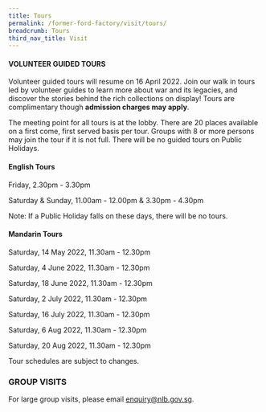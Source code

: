 ```yaml
---
title: Tours
permalink: /former-ford-factory/visit/tours/
breadcrumb: Tours
third_nav_title: Visit
---
```

#### VOLUNTEER GUIDED TOURS

Volunteer guided tours will resume on 16 April 2022.  Join our walk in tours led by volunteer guides to learn more about war and its legacies, and discover the stories behind the rich collections on display!  Tours are complimentary though **admission charges may apply**.

The meeting point for all tours is at the lobby.  There are 20 places available on a first come, first served basis per tour.  Groups with 8 or more persons may join the tour if it is not full.  There will be no guided tours on Public Holidays.  

#### **English Tours**
Friday, 2.30pm - 3.30pm

Saturday & Sunday, 11.00am - 12.00pm & 3.30pm - 4.30pm

Note: If a Public Holiday falls on these days, there will be no tours.

#### **Mandarin Tours**

Saturday, 14 May 2022, 11.30am - 12.30pm

Saturday, 4 June 2022, 11.30am - 12.30pm

Saturday, 18 June 2022, 11.30am - 12.30pm

Saturday, 2 July 2022, 11.30am - 12.30pm

Saturday, 16 July 2022, 11.30am - 12.30pm

Saturday, 6 Aug 2022, 11.30am - 12.30pm

Saturday, 20 Aug 2022, 11.30am - 12.30pm

Tour schedules are subject to changes.


### GROUP VISITS

For large group visits, please email enquiry@nlb.gov.sg.